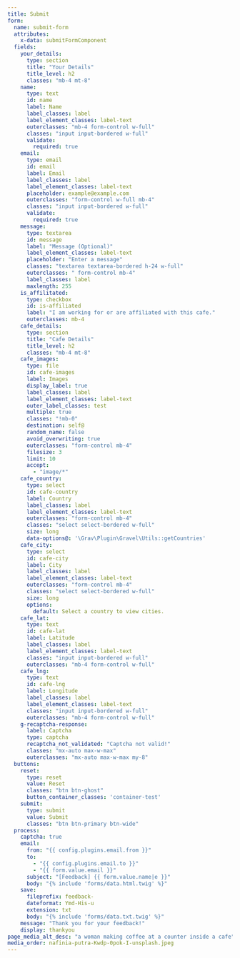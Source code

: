 ```yaml
---
title: Submit
form:
  name: submit-form
  attributes:
    x-data: submitFormComponent
  fields:
    your_details:
      type: section
      title: "Your Details"
      title_level: h2
      classes: "mb-4 mt-8"
    name:
      type: text
      id: name
      label: Name
      label_classes: label
      label_element_classes: label-text
      outerclasses: "mb-4 form-control w-full"
      classes: "input input-bordered w-full"
      validate:
        required: true
    email:
      type: email
      id: email
      label: Email
      label_classes: label
      label_element_classes: label-text
      placeholder: example@example.com
      outerclasses: "form-control w-full mb-4"
      classes: "input input-bordered w-full"
      validate:
        required: true
    message:
      type: textarea
      id: message
      label: "Message (Optional)"
      label_element_classes: label-text
      placeholder: "Enter a message"
      classes: "textarea textarea-bordered h-24 w-full"
      outerclasses: " form-control mb-4"
      label_classes: label
      maxlength: 255
    is_affilitated:
      type: checkbox
      id: is-affiliated
      label: "I am working for or are affiliated with this cafe."
      outerclasses: mb-4
    cafe_details:
      type: section
      title: "Cafe Details"
      title_level: h2
      classes: "mb-4 mt-8"
    cafe_images:
      type: file
      id: cafe-images
      label: Images
      display_label: true
      label_classes: label
      label_element_classes: label-text
      outer_label_classes: test
      multiple: true
      classes: "!mb-0"
      destination: self@
      random_name: false
      avoid_overwriting: true
      outerclasses: "form-control mb-4"
      filesize: 3
      limit: 10
      accept:
        - "image/*"
    cafe_country:
      type: select
      id: cafe-country
      label: Country
      label_classes: label
      label_element_classes: label-text
      outerclasses: "form-control mb-4"
      classes: "select select-bordered w-full"
      size: long
      data-options@: '\Grav\Plugin\Gravel\Utils::getCountries'
    cafe_city:
      type: select
      id: cafe-city
      label: City
      label_classes: label
      label_element_classes: label-text
      outerclasses: "form-control mb-4"
      classes: "select select-bordered w-full"
      size: long
      options:
        default: Select a country to view cities.
    cafe_lat:
      type: text
      id: cafe-lat
      label: Latitude
      label_classes: label
      label_element_classes: label-text
      classes: "input input-bordered w-full"
      outerclasses: "mb-4 form-control w-full"
    cafe_lng:
      type: text
      id: cafe-lng
      label: Longitude
      label_classes: label
      label_element_classes: label-text
      classes: "input input-bordered w-full"
      outerclasses: "mb-4 form-control w-full"
    g-recaptcha-response:
      label: Captcha
      type: captcha
      recaptcha_not_validated: "Captcha not valid!"
      classes: "mx-auto max-w-max"
      outerclasses: "mx-auto max-w-max my-8"
  buttons:
    reset:
      type: reset
      value: Reset
      classes: "btn btn-ghost"
      button_container_classes: 'container-test'
    submit:
      type: submit
      value: Submit
      classes: "btn btn-primary btn-wide"
  process:
    captcha: true
    email:
      from: "{{ config.plugins.email.from }}"
      to:
        - "{{ config.plugins.email.to }}"
        - "{{ form.value.email }}"
      subject: "[Feedback] {{ form.value.name|e }}"
      body: "{% include 'forms/data.html.twig' %}"
    save:
      fileprefix: feedback-
      dateformat: Ymd-His-u
      extension: txt
      body: "{% include 'forms/data.txt.twig' %}"
    message: "Thank you for your feedback!"
    display: thankyou
page_media_alt_desc: "a woman making coffee at a counter inside a cafe"
media_order: nafinia-putra-Kwdp-0pok-I-unsplash.jpeg
---
```

